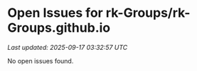 # Open Issues for rk-Groups/rk-Groups.github.io

*Last updated: 2025-09-17 03:32:57 UTC*

No open issues found.
